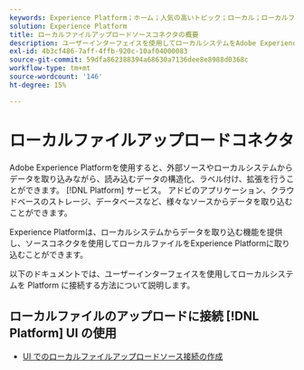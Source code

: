 ```yaml
---
keywords: Experience Platform；ホーム；人気の高いトピック；ローカル；ローカルファイルのアップロード；ローカルシステム
solution: Experience Platform
title: ローカルファイルアップロードソースコネクタの概要
description: ユーザーインターフェイスを使用してローカルシステムをAdobe Experience Platformに接続する方法を説明します
exl-id: 4b3cf486-7aff-4ffb-920c-10af04000083
source-git-commit: 59dfa862388394a68630a7136dee8e8988d0368c
workflow-type: tm+mt
source-wordcount: '146'
ht-degree: 15%

---
```


# ローカルファイルアップロードコネクタ

Adobe Experience Platformを使用すると、外部ソースやローカルシステムからデータを取り込みながら、読み込むデータの構造化、ラベル付け、拡張を行うことができます。 [!DNL Platform] サービス。 アドビのアプリケーション、クラウドベースのストレージ、データベースなど、様々なソースからデータを取り込むことができます。

Experience Platformは、ローカルシステムからデータを取り込む機能を提供し、ソースコネクタを使用してローカルファイルをExperience Platformに取り込むことができます。

以下のドキュメントでは、ユーザーインターフェイスを使用してローカルシステムを Platform に接続する方法について説明します。

## ローカルファイルのアップロードに接続 [!DNL Platform] UI の使用

- [UI でのローカルファイルアップロードソース接続の作成](../../tutorials/ui/create/local-system/local-file-upload.md)
